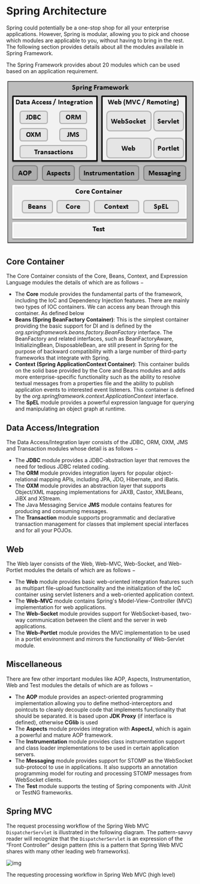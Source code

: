 # Spring Architecture

Spring could potentially be a one-stop shop for all your enterprise applications. However, Spring is modular, allowing you to pick and choose which modules are applicable to you, without having to bring in the rest. The following section provides details about all the modules available in Spring Framework.

The Spring Framework provides about 20 modules which can be used based on an application requirement.

![Spring Framework Architecture](.\asset\spring_architecture.png)

## Core Container

The Core Container consists of the Core, Beans, Context, and Expression Language modules the details of which are as follows −

- The **Core** module provides the fundamental parts of the framework, including the IoC and Dependency Injection features. There are mainly two types of IOC containers. We can access any bean through this container. As defined below
- **Beans (Spring BeanFactory Container)**: This is the simplest container providing the basic support for DI and is defined by the *org.springframework.beans.factory.BeanFactory* interface. The BeanFactory and related interfaces, such as BeanFactoryAware, InitializingBean, DisposableBean, are still present in Spring for the purpose of backward compatibility with a large number of third-party frameworks that integrate with Spring.
- **Context (Spring ApplicationContext Container)**: This container builds on the solid base provided by the Core and Beans modules and adds more enterprise-specific functionality such as the ability to resolve textual messages from a properties file and the ability to publish application events to interested event listeners. This container is defined by the *org.springframework.context.ApplicationContext* interface.
- The **SpEL** module provides a powerful expression language for querying and manipulating an object graph at runtime.

## Data Access/Integration

The Data Access/Integration layer consists of the JDBC, ORM, OXM, JMS and Transaction modules whose detail is as follows −

- The **JDBC** module provides a JDBC-abstraction layer that removes the need for tedious JDBC related coding.
- The **ORM** module provides integration layers for popular object-relational mapping APIs, including JPA, JDO, Hibernate, and iBatis.
- The **OXM** module provides an abstraction layer that supports Object/XML mapping implementations for JAXB, Castor, XMLBeans, JiBX and XStream.
- The Java Messaging Service **JMS** module contains features for producing and consuming messages.
- The **Transaction** module supports programmatic and declarative transaction management for classes that implement special interfaces and for all your POJOs.

## Web

The Web layer consists of the Web, Web-MVC, Web-Socket, and Web-Portlet modules the details of which are as follows −

- The **Web** module provides basic web-oriented integration features such as multipart file-upload functionality and the initialization of the IoC container using servlet listeners and a web-oriented application context.
- The **Web-MVC** module contains Spring's Model-View-Controller (MVC) implementation for web applications.
- The **Web-Socket** module provides support for WebSocket-based, two-way communication between the client and the server in web applications.
- The **Web-Portlet** module provides the MVC implementation to be used in a portlet environment and mirrors the functionality of Web-Servlet module.

## Miscellaneous

There are few other important modules like AOP, Aspects, Instrumentation, Web and Test modules the details of which are as follows −

- The **AOP** module provides an aspect-oriented programming implementation allowing you to define method-interceptors and pointcuts to cleanly decouple code that implements functionality that should be separated. it is based upon **JDK Proxy** (if interface is defined), otherwise **CGlib** is used
- The **Aspects** module provides integration with **AspectJ**, which is again a powerful and mature AOP framework.
- The **Instrumentation** module provides class instrumentation support and class loader implementations to be used in certain application servers.
- The **Messaging** module provides support for STOMP as the WebSocket sub-protocol to use in applications. It also supports an annotation programming model for routing and processing STOMP messages from WebSocket clients.
- The **Test** module supports the testing of Spring components with JUnit or TestNG frameworks.

## Spring MVC 

The request processing workflow of the Spring Web MVC `DispatcherServlet` is illustrated in the following diagram. The pattern-savvy reader will recognize that the `DispatcherServlet` is an expression of the “Front Controller” design pattern (this is a pattern that Spring Web MVC shares with many other leading web frameworks).

![img](https://docs.spring.io/spring-framework/docs/3.0.0.RC2/spring-framework-reference/html/images/mvc.png)

The requesting processing workflow in Spring Web MVC (high level)